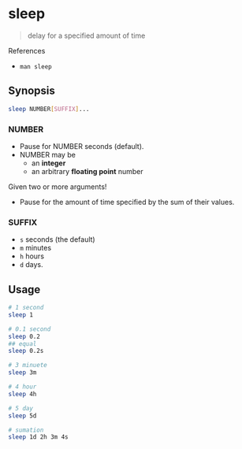 # sleep

> delay for a specified amount of time

References

- `man sleep`

## Synopsis

```bash
sleep NUMBER[SUFFIX]...
```

### NUMBER

- Pause for NUMBER seconds (default).
- NUMBER may be
    - an **integer**
    - an arbitrary **floating point** number

Given two or more arguments!

- Pause for the amount of time specified by the sum of their values.

### SUFFIX

- `s` seconds (the default)
- `m` minutes
- `h` hours
- `d` days.

## Usage

```bash
# 1 second
sleep 1

# 0.1 second
sleep 0.2
## equal
sleep 0.2s

# 3 minuete
sleep 3m

# 4 hour
sleep 4h

# 5 day
sleep 5d

# sumation
sleep 1d 2h 3m 4s
```
